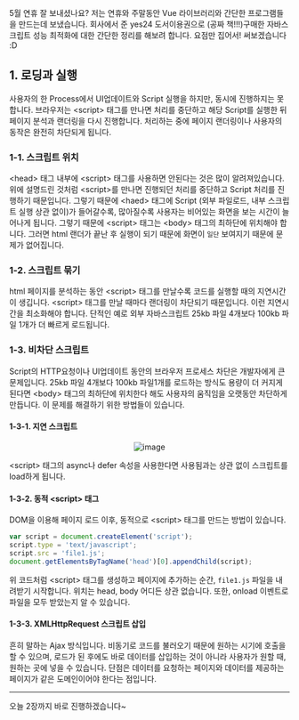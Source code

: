 5월 연휴 잘 보내셨나요? 저는 연휴와 주말동안 Vue 라이브러리와 간단한 프로그램들을 만드는데 보냈습니다.
회사에서 준 yes24 도서이용권으로 (공짜 책!!!)구매한 자바스크립트 성능 최적화에 대한 간단한 정리를 해보려 합니다.
요점만 집어서! 써보겠습니다 :D

## 1. 로딩과 실행

사용자의 한 Process에서 UI업데이트와 Script 실행을 하지만, 동시에 진행하지는 못합니다. 브라우저는
&lt;script&gt; 태그를 만나면 처리를 중단하고 해당 Script를 실행한 뒤 페이지 분석과 랜더링을 다시 진행합니다.
처리하는 중에 페이지 랜더링이나 사용자의 동작은 완전히 차단되게 됩니다.

### 1-1. 스크립트 위치

&lt;head&gt; 태그 내부에 &lt;script&gt; 태그를 사용하면 안된다는 것은 많이 알려져있습니다.
위에 설명드린 것처럼 &lt;script&gt;를 만나면 진행되던 처리를 중단하고 Script 처리를 진행하기 때문입니다.
그렇기 때문에 &lt;haed&gt; 태그에 Script (외부 파일로드, 내부 스크립트 실행 상관 없이)가 들어갈수록, 많아질수록
사용자는 비어있는 화면을 보는 시간이 늘어나게 됩니다. 그렇기 때문에 &lt;script&gt; 태그는 &lt;body&gt; 태그의
최하단에 위치해야 합니다. 그러면 html 랜더가 끝난 후 실행이 되기 때문에 화면이 `일단` 보여지기 때문에 문제가 없어집니다.

### 1-2. 스크립트 묶기

html 페이지를 분석하는 동안 &lt;script&gt; 태그를 만날수록 코드를 실행할 때의 지연시간이 생깁니다. &lt;script&gt; 태그를
만날 때마다 랜더링이 차단되기 때문입니다. 이런 지연시간을 최소화해야 합니다. 단적인 예로 외부 자바스크립트 25kb 파일 4개보다 100kb 파일 1개가
더 빠르게 로드됩니다.

### 1-3. 비차단 스크립트

Script의 HTTP요청이나 UI업데이트 동안의 브라우저 프로세스 차단은 개발자에게 큰 문제입니다. 25kb 파일 4개보다 100kb 파일1개를 로드하는 방식도
용량이 더 커지게 된다면 &lt;body&gt; 태그의 최하단에 위치한다 해도 사용자의 움직임을 오랫동안 차단하게 만듭니다.
이 문제를 해결하기 위한 방법들이 있습니다.

#### 1-3-1. 지연 스크립트

<figure style="text-align: center;">
    <img src="https://jicjjang.github.io/blog/static/image/javascript/optimize/1/script.jpg" alt="image" style="margin:0 auto;">
</figure>

&lt;script&gt; 태그의 async나 defer 속성을 사용한다면 사용됨과는 상관 없이 스크립트를 load하게 됩니다.

#### 1-3-2. 동적 &lt;script&gt; 태그

DOM을 이용해 페이지 로드 이후, 동적으로 &lt;script&gt; 태그를 만드는 방법이 있습니다.

~~~js
var script = document.createElement('script');
script.type = 'text/javascript';
script.src = 'file1.js';
document.getElementsByTagName('head')[0].appendChild(script);
~~~

위 코드처럼 &lt;script&gt; 태그를 생성하고 페이지에 추가하는 순간, `file1.js` 파일을 내려받기 시작합니다.
위치는 head, body 어디든 상관 없습니다. 또한, onload 이벤트로 파일을 모두 받았는지 알 수 있습니다.

#### 1-3-3. XMLHttpRequest 스크립트 삽입
흔히 말하는 Ajax 방식입니다. 비동기로 코드를 불러오기 때문에 원하는 시기에 호출을 할 수 있으며,
로드가 된 후에도 바로 데이터를 삽입하는 것이 아니라 사용자가 원할 때, 원하는 곳에 넣을 수 있습니다.
단점은 데이터를 요청하는 페이지와 데이터를 제공하는 페이지가 같은 도메인이어야 한다는 점입니다.

---

오늘 2장까지 바로 진행하겠습니다~
